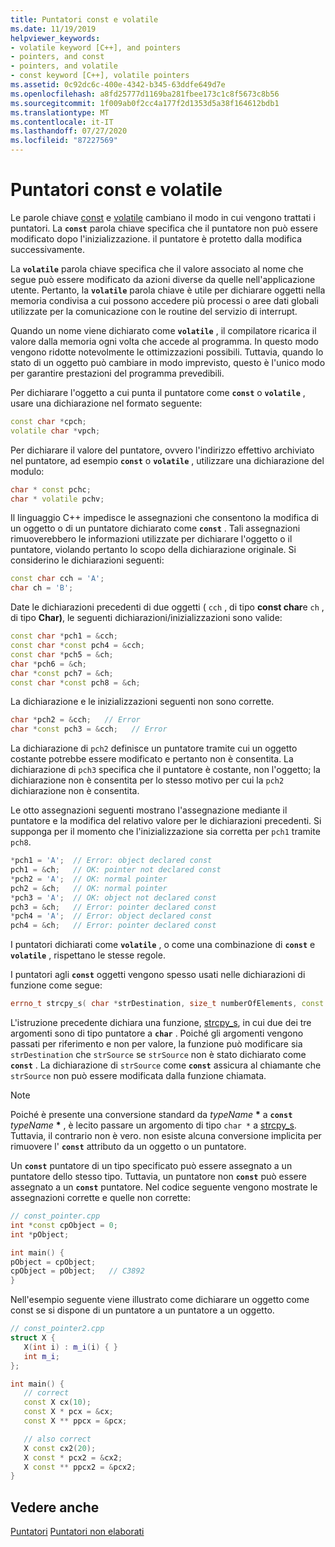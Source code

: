 ```yaml
---
title: Puntatori const e volatile
ms.date: 11/19/2019
helpviewer_keywords:
- volatile keyword [C++], and pointers
- pointers, and const
- pointers, and volatile
- const keyword [C++], volatile pointers
ms.assetid: 0c92dc6c-400e-4342-b345-63ddfe649d7e
ms.openlocfilehash: a8fd25777d1169ba281fbee173c1c8f5673c8b56
ms.sourcegitcommit: 1f009ab0f2cc4a177f2d1353d5a38f164612bdb1
ms.translationtype: MT
ms.contentlocale: it-IT
ms.lasthandoff: 07/27/2020
ms.locfileid: "87227569"
---
```

# <a name="const-and-volatile-pointers"></a>Puntatori const e volatile

Le parole chiave [const](const-cpp.md) e [volatile](volatile-cpp.md) cambiano il modo in cui vengono trattati i puntatori. La **`const`** parola chiave specifica che il puntatore non può essere modificato dopo l'inizializzazione. il puntatore è protetto dalla modifica successivamente.

La **`volatile`** parola chiave specifica che il valore associato al nome che segue può essere modificato da azioni diverse da quelle nell'applicazione utente. Pertanto, la **`volatile`** parola chiave è utile per dichiarare oggetti nella memoria condivisa a cui possono accedere più processi o aree dati globali utilizzate per la comunicazione con le routine del servizio di interrupt.

Quando un nome viene dichiarato come **`volatile`** , il compilatore ricarica il valore dalla memoria ogni volta che accede al programma. In questo modo vengono ridotte notevolmente le ottimizzazioni possibili. Tuttavia, quando lo stato di un oggetto può cambiare in modo imprevisto, questo è l'unico modo per garantire prestazioni del programma prevedibili.

Per dichiarare l'oggetto a cui punta il puntatore come **`const`** o **`volatile`** , usare una dichiarazione nel formato seguente:

```cpp
const char *cpch;
volatile char *vpch;
```

Per dichiarare il valore del puntatore, ovvero l'indirizzo effettivo archiviato nel puntatore, ad esempio **`const`** o **`volatile`** , utilizzare una dichiarazione del modulo:

```cpp
char * const pchc;
char * volatile pchv;
```

Il linguaggio C++ impedisce le assegnazioni che consentono la modifica di un oggetto o di un puntatore dichiarato come **`const`** . Tali assegnazioni rimuoverebbero le informazioni utilizzate per dichiarare l'oggetto o il puntatore, violando pertanto lo scopo della dichiarazione originale. Si considerino le dichiarazioni seguenti:

```cpp
const char cch = 'A';
char ch = 'B';
```

Date le dichiarazioni precedenti di due oggetti ( `cch` , di tipo **const char**e `ch` , di tipo **Char)**, le seguenti dichiarazioni/inizializzazioni sono valide:

```cpp
const char *pch1 = &cch;
const char *const pch4 = &cch;
const char *pch5 = &ch;
char *pch6 = &ch;
char *const pch7 = &ch;
const char *const pch8 = &ch;
```

La dichiarazione e le inizializzazioni seguenti non sono corrette.

```cpp
char *pch2 = &cch;   // Error
char *const pch3 = &cch;   // Error
```

La dichiarazione di `pch2` definisce un puntatore tramite cui un oggetto costante potrebbe essere modificato e pertanto non è consentita. La dichiarazione di `pch3` specifica che il puntatore è costante, non l'oggetto; la dichiarazione non è consentita per lo stesso motivo per cui la `pch2` dichiarazione non è consentita.

Le otto assegnazioni seguenti mostrano l'assegnazione mediante il puntatore e la modifica del relativo valore per le dichiarazioni precedenti. Si supponga per il momento che l'inizializzazione sia corretta per `pch1` tramite `pch8`.

```cpp
*pch1 = 'A';  // Error: object declared const
pch1 = &ch;   // OK: pointer not declared const
*pch2 = 'A';  // OK: normal pointer
pch2 = &ch;   // OK: normal pointer
*pch3 = 'A';  // OK: object not declared const
pch3 = &ch;   // Error: pointer declared const
*pch4 = 'A';  // Error: object declared const
pch4 = &ch;   // Error: pointer declared const
```

I puntatori dichiarati come **`volatile`** , o come una combinazione di **`const`** e **`volatile`** , rispettano le stesse regole.

I puntatori agli **`const`** oggetti vengono spesso usati nelle dichiarazioni di funzione come segue:

```cpp
errno_t strcpy_s( char *strDestination, size_t numberOfElements, const char *strSource );
```

L'istruzione precedente dichiara una funzione, [strcpy_s](../c-runtime-library/reference/strcpy-s-wcscpy-s-mbscpy-s.md), in cui due dei tre argomenti sono di tipo puntatore a **`char`** . Poiché gli argomenti vengono passati per riferimento e non per valore, la funzione può modificare sia `strDestination` che `strSource` se `strSource` non è stato dichiarato come **`const`** . La dichiarazione di `strSource` come **`const`** assicura al chiamante che `strSource` non può essere modificata dalla funzione chiamata.

> [!NOTE]
> Poiché è presente una conversione standard da *typeName* <strong>\*</strong> a **`const`** *typeName* <strong>\*</strong> , è lecito passare un argomento di tipo `char *` a [strcpy_s](../c-runtime-library/reference/strcpy-s-wcscpy-s-mbscpy-s.md). Tuttavia, il contrario non è vero. non esiste alcuna conversione implicita per rimuovere l' **`const`** attributo da un oggetto o un puntatore.

Un **`const`** puntatore di un tipo specificato può essere assegnato a un puntatore dello stesso tipo. Tuttavia, un puntatore non **`const`** può essere assegnato a un **`const`** puntatore. Nel codice seguente vengono mostrate le assegnazioni corrette e quelle non corrette:

```cpp
// const_pointer.cpp
int *const cpObject = 0;
int *pObject;

int main() {
pObject = cpObject;
cpObject = pObject;   // C3892
}
```

Nell'esempio seguente viene illustrato come dichiarare un oggetto come const se si dispone di un puntatore a un puntatore a un oggetto.

```cpp
// const_pointer2.cpp
struct X {
   X(int i) : m_i(i) { }
   int m_i;
};

int main() {
   // correct
   const X cx(10);
   const X * pcx = &cx;
   const X ** ppcx = &pcx;

   // also correct
   X const cx2(20);
   X const * pcx2 = &cx2;
   X const ** ppcx2 = &pcx2;
}
```

## <a name="see-also"></a>Vedere anche

[Puntatori](pointers-cpp.md) 
 [Puntatori non elaborati](raw-pointers.md)
